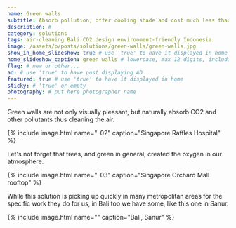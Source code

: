 ```yaml
---
name: Green walls
subtitle: Absorb pollution, offer cooling shade and cost much less than any other walls.
description: #
category: solutions
tags: air-cleaning Bali CO2 design environment-friendly Indonesia
image: /assets/p/posts/solutions/green-walls/green-walls.jpg
show_in_home_slideshow: true # use 'true' to have it displayed in home slideshow
home_slideshow_caption: green walls # lowercase, max 12 digits, including spaces
flag: # new or other...
ad: # use 'true' to have post displaying AD
featured: true # use 'true' to have it displayed in home
sticky: # 'true' or empty
photography: # put here photographer name
---
```

Green walls are not only visually pleasant, but naturally absorb CO2 and other pollutants thus cleaning the air.

{% include image.html name="-02" caption="Singapore Raffles Hospital" %}

Let's not forget that trees, and green in general, created the oxygen in our atmosphere.

{% include image.html name="-03" caption="Singapore Orchard Mall rooftop" %}

While this solution is picking up quickly in many metropolitan areas for the specific work they do for us, in Bali too we have some, like this one in Sanur.


{% include image.html name="" caption="Bali, Sanur" %}
